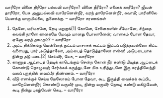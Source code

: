 
வாரீரோ வினை திரீரோ
பல்லவி
 வாரீரோ? வினை தீரீரோ? எனைக்
 காரீரோ? ஜீவன் தாரீரோ, யேசு
அனுபல்லவி
வாரேனென்றீர், வரந் தாரேனென்றீர், சுவாமீ;
 பாரினிலே யெனக்கு யாருமில்லை, துணைக்கு. – வாரீரோ
சரணங்கள்
 1. தேனே, மரிமகனே, தேடி மறுகுங்[1] கோனே,
 சேனைகளின் சீமோனே, சிந்தை கலங்கி நானே
 கானகமே மேவும் மானது போலானேன்;
 வானகம் போன தேவா, ஏனோ வரத் தாமதம்? – வாரீரோ
2. அட்ட திக்கெங்கு மென்னைத் துட்டப் பாசாசுக் கூட்டம்
 இட்டப் படுத்தவல்லோ கிட்ட வளையது, பார்
 அடுத்தாலோ, அம்பைத் தொடுத்தாலோ என்ன!
 அடுபடையாக நின்று தடு படை[2] செய்வீர், யேசு, – வாரீரோ
3. காணாத ஆட்டைத் தேடிக் காடெங்கும் சென்ற கோன் நீர்
 கண்டு பிடித்த ஆட்டைக் கொண்டு தொழுவஞ் சேர்க்கக்
 கருத்துடனே மிக உரித்துடனே இரு
 கரத்திலேந்தி வலப் புறத்தில் வைப்பீர் திண்ணம். – வாரீரோ
4. வீடு எனக்குச் செய்ய மேலோகம் போன தேவா,
 கூட இருத்தி வைக்கக் கூப்பிட வாறேனென்றீர்;
 கொண்டு வருவீர் முடி, நின்று வருவீர் நொடி;
 கண்டு மகிழ்வேன், கூடி நின்று புகழ்வேன் கெடி. – வாரீரோ

